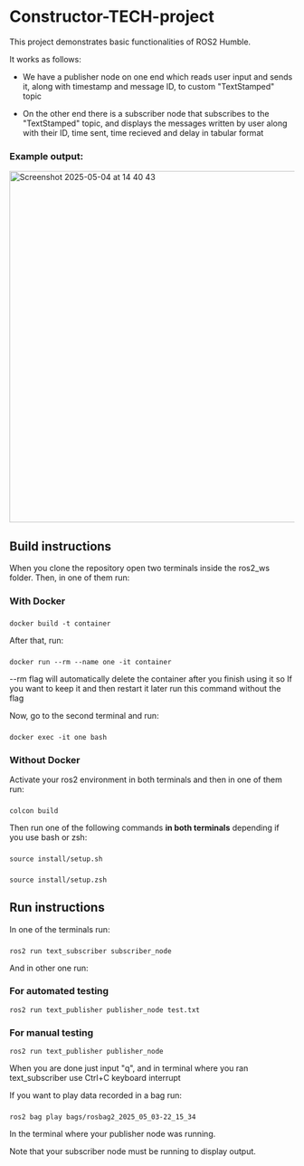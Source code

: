 # Constructor-TECH-project

This project demonstrates basic functionalities of ROS2 Humble.

It works as follows:

*  We have a publisher node on one end which reads user input and sends it, along with timestamp and message ID, to custom "TextStamped" topic
  
*  On the other end there is a subscriber node that subscribes to the "TextStamped" topic, and displays the messages written by user along with their ID, time sent, time recieved and delay in  tabular format

### Example output:
<img width="621" alt="Screenshot 2025-05-04 at 14 40 43" src="https://github.com/user-attachments/assets/1878fdc4-df68-44d2-8036-cfd84a953d39" />

## Build instructions

When you clone the repository open two terminals inside the ros2_ws folder.
Then, in one of them run:
### With Docker

###
    docker build -t container
    
After that, run:
###
    docker run --rm --name one -it container
--rm flag will automatically delete the container after you finish using it so If you want to keep it and then restart it later run this command without the flag

Now, go to the second terminal and run:
###
    docker exec -it one bash

### Without Docker

Activate your ros2 environment in both terminals and then in one of them run:
###
    colcon build
Then run one of the following commands **in both terminals** depending if you use bash or zsh:
###
    source install/setup.sh
###
    source install/setup.zsh

## Run instructions

In one of the terminals run:
###
    ros2 run text_subscriber subscriber_node
And in other one run:
### For automated testing
    ros2 run text_publisher publisher_node test.txt
### For manual testing
    ros2 run text_publisher publisher_node
When you are done just input "q", and in terminal where you ran text_subscriber use Ctrl+C keyboard interrupt

If you want to play data recorded in a bag run: 
###
    ros2 bag play bags/rosbag2_2025_05_03-22_15_34
In the terminal where your publisher node was running.

Note that your subscriber node must be running to display output.
